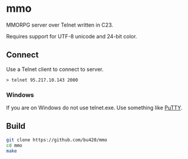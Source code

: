 # mmo
MMORPG server over Telnet written in C23.

Requires support for UTF-8 unicode and 24-bit color.

## Connect
Use a Telnet client to connect to server. 
```
> telnet 95.217.10.143 2000
```

### Windows
If you are on Windows do not use telnet.exe. Use something like [PuTTY](https://www.putty.org/). 

## Build
```sh
git clone https://github.com/bu420/mmo
cd mmo
make
```